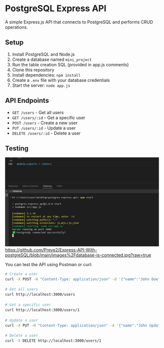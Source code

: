 # PostgreSQL Express API

A simple Express.js API that connects to PostgreSQL and performs CRUD operations.

## Setup

1. Install PostgreSQL and Node.js
2. Create a database named `mini_project`
3. Run the table creation SQL (provided in app.js comments)
4. Clone this repository
5. Install dependencies: `npm install`
6. Create a `.env` file with your database credentials
7. Start the server: `node app.js`

## API Endpoints

- `GET /users` - Get all users
- `GET /users/:id` - Get a specific user
- `POST /users` - Create a new user
- `PUT /users/:id` - Update a user
- `DELETE /users/:id` - Delete a user

## Testing

![database connection in my VSC](https://github.com/Preye2/Express-API-With-postgreSQL/blob/main/images%2Fdatabase-is-connected.jpg)
https://github.com/Preye2/Express-API-With-postgreSQL/blob/main/images%2Fdatabase-is-connected.jpg?raw=true


You can test the API using Postman or curl:

```bash
# Create a user
curl -X POST -H "Content-Type: application/json" -d '{"name":"John Doe","email":"john@example.com"}' http://localhost:3000/users

# Get all users
curl http://localhost:3000/users

# Get a specific user
curl http://localhost:3000/users/1

# Update a user
curl -X PUT -H "Content-Type: application/json" -d '{"name":"John Updated","email":"john.updated@example.com"}' http://localhost:3000/users/1

# Delete a user
curl -X DELETE http://localhost:3000/users/1
